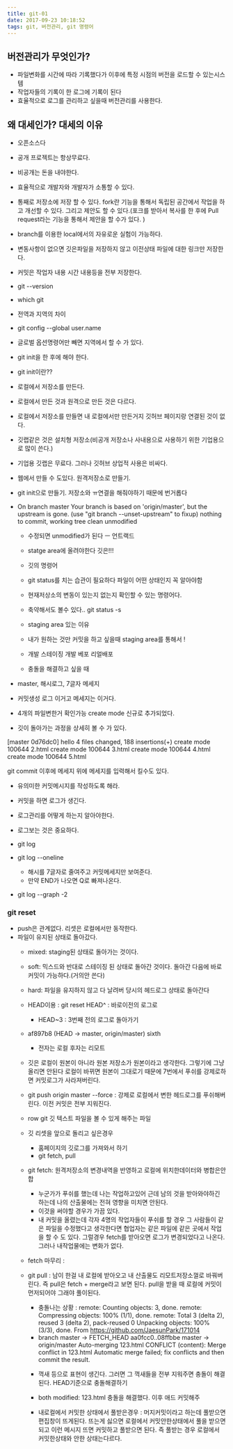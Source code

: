 ```yaml
---
title: git-01
date: 2017-09-23 10:18:52
tags: git, 버전관리, git 명령어
---
```


## 버전관리가 무엇인가?

- 파일변화를 시간에 따라 기록했다가 이후에 특정 시점의 버전을 로드할 수 있는시스템
- 작업자들의 기록이 한 로그에 기록이 된다
- 효율적으로 로그를 관리하고 싶을때 버전관리를 사용한다.


## 왜 대세인가? 대세의 이유

- 오픈소스다
- 공개 프로젝트는 항상무료다.
- 비공개는 돈을 내야한다.
- 효율적으로 개발자와 개발자가 소통할 수 있다.
- 통째로 저장소에 저장 할 수 있다.
    fork란 기능을 통해서 독립된 공간에서 작업을 하고 개선할 수 있다.
    그리고 제안도 할 수 있다.(포크를 받아서 복사를 한 후에 Pull request라는 기능을 통해서 제안을 할 수가 있다.
    )
- branch를 이용한 local에서의 자유로운 실험이 가능하다.
- 변동사항이 없으면 깃은파일을 저장하지 않고
이전상태 파일에 대한 링크만 저장한다.
- 커밋은 작업자 내용 시간 내용등을 전부 저장한다.


- git --version
- which git
- 전역과 지역의 차이
- git config --global user.name <name>
- 글로벌 옵션명령어만 빼면 지역에서 할 수 가 있다.
- git init을 한 후에 해야 한다.

- git init이란??
- 로컬에서 저장소를 만든다.


- 로컬에서 만든 것과 원격으로 만든 것은 다르다.
- 로컬에서 저장소를 만들면 내 로컬에서만 만든거지 깃허브 페이지랑 연결된 것이 없다.
- 깃랩같은 것은 설치형 저장소(비공개 저장소나 사내용으로 사용하기 위한 기업용으로 많이 쓴다.)
- 기업용 깃랩은 무료다. 그러나 깃허브 상업적 사용은 비싸다.
- 웹에서 만들 수 도있다. 원격저장소로 만들기.
- git init으로 만들기.
저장소와 ㅠ연결을 해줘야하기 때문에 번거롭다

- On branch master
  Your branch is based on 'origin/master', but the upstream is gone.
    (use "git branch --unset-upstream" to fixup)
  nothing to commit, working tree clean
  unmodified
  
  - 수정되면 unmodified가 된다
  ㅡ 언트랙드
  - statge area에 올려야한다 깃은!!!
  
  - 깃의 명령어
  - git status를 치는 습관이 필요하다 파일이 어떤 상태인지 꼭 알아야함
  - 현재저상소의 변동이 있는지 없는지 확인할 수 있는 명령어다.
  - 축약해서도 볼수 있다.. git status -s
  
  - staging area 있는 이유
   - 내가 원하는 것만 커밋을 하고 싶을때 staging area를 통해서 !
   - 개발 스테이징 개발 베포 리얼배포
   - 충돌을 해결하고 싶을 때 
   
- master, 해시로그, 7글자 메세지
- 커밋생성 로그 이거고 메세지는 이거다.
- 4개의 파일변한거 확인가능 create mode 신규로 추가되었다.
- 깃이 돌아가는 과정을 상세히 볼 수 가 있다. 

[master 0d76dc0] hello
 4 files changed, 188 insertions(+)
 create mode 100644 2.html
 create mode 100644 3.html
 create mode 100644 4.html
 create mode 100644 5.html
 
 git commit 이후에 메세지 위에 메세지를 입력해서 킬수도 있다.
 - 유의미한 커밋메시지를 작성하도록 해라.
 - 커밋을 하면 로그가 생긴다.
 - 로그관리를 어떻게 하는지 알아야한다.
 - 로그보는 것은 중요하다.
 - git log
 - git log --oneline
    - 해시를 7글자로 줄여주고 커밋메세지만 보여준다.
    - 만약 END가 나오면 Q로 빠져나온다.
        
- git log --graph -2

### git reset
- push은 관계없다. 리셋은 로컬에서만 동작한다.
- 파일이 유지된 상태로 돌아갔다.
    - mixed: staging된 상태로 돌아가는 것이다.
    - soft: 믹스드와 반대로 스테이징 된 상태로 돌아간 것이다. 돌아간 다음에 바로 커밋이 가능하다.(거의안 쓴다)
    - hard: 파일을 유지하지 않고 다 날려버 당시의 헤드로그 상태로 돌아간다
    - HEAD이용 : git reset HEAD^ : 바로이전의 로그로
        - HEAD~3 : 3번째 전의 로그로 돌아가기
    
    - af897b8 (HEAD -> master, origin/master) sixth
        - 전자는 로컬 후자는 리모트
    - 깃은 로컬이 원본이 아니라 원본 저장소가 원본이라고 생각한다.
        그렇기에 그냥 올리면 안된다 로컬이 바뀌면 원본이 그대로기 때문에
        7번에서 푸쉬를 강제로하면 커밋로그가 사라져버린다.
    - git push origin master --force : 강제로 로컬에서 변한 헤드로그를 푸쉬해버린다. 이전 커밋은 전부 지워진다.
    - row git 깃 텍스트 파일을 볼 수 있게 해주는 파일
    - 깃 리셋을 앞으로 돌리고 싶은경우 
        - 홈페이지의 깃로그를 가져와서 하기
        - git fetch, pull
    - git fetch: 원격저장소의 변경내역을 반영하고 로컬에 위치한데이터와 병합은안합
        - 누군가가 푸쉬를 했는데 나는 작업하고있어 근데 남의 것을 받아와야하긴 하는데 나의 산출물에는 전혀 영향을 미치면 안된다.
        - 이것을 써야할 경우가 가끔 있다.
        - 내 커밋을 올렸는데 각자 4명의 작업자들이 푸쉬를 할 경우 그 사람들이 같은 파일을 수정했다고 생각한다면
        협업자는 같은 파일에 같은 곳에서 작업을 할 수 도 있다. 그럴경우 fetch를 받아오면
        로그가 변경되었다고 나온다. 그러나 내작업물에는 변화가 없다. 
    - fetch 마무리 : 
    - git pull : 남이 한걸 내 로컬에 받아오고 내 산출물도 리모트저장소껄로 바꿔버린다.
                즉 pull은 fetch + merge라고 보면 된다.
        pull을 받을 때 로컬에 커밋이먼저되어야 그래야 풀이된다.
        - 충돌나는 상황 : 
        remote: Counting objects: 3, done.
        remote: Compressing objects: 100% (1/1), done.
        remote: Total 3 (delta 2), reused 3 (delta 2), pack-reused 0
        Unpacking objects: 100% (3/3), done.
        From https://github.com/JaesunPark/171014
         * branch            master     -> FETCH_HEAD
           aa0fcc0..08ffbbe  master     -> origin/master
        Auto-merging 123.html
        CONFLICT (content): Merge conflict in 123.html
        Automatic merge failed; fix conflicts and then commit the result.
        - 꺽새 등으로 표현이 생긴다. 그러면 그 꺽새들을 전부 지워주면 충돌이 해결된다.
        HEAD기준으로 충돌해결하기
        
        - both modified:   123.html 
        충돌을 해결했다. 이후 애드 커밋해주
        
        - 내로컬에서 커밋한 상태에서 풀받은경우 :
        머지커밋이라고 하는데 풀받으면 편집창이 뜨게된다.
        뜨는게 싫으면 로컬에서 커밋안한상태에서 풀을 받으면되고
        이런 메시지 뜨면 커밋하고 풀받으면 된다.
        즉 풀받는 경우
        로컬에서 커밋한상태와 안한 상태는다르다.


